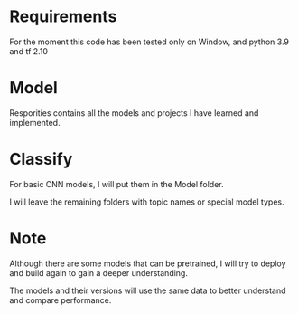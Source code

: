 # Requirements
For the moment this code has been tested only on Window, and python 3.9 and tf 2.10

# Model
Resporities contains all the models and projects I have learned and implemented.

# Classify
For basic CNN models, I will put them in the Model folder.

I will leave the remaining folders with topic names or special model types.

# Note
Although there are some models that can be pretrained, I will try to deploy and build again to gain a deeper understanding.

The models and their versions will use the same data to better understand and compare performance.
